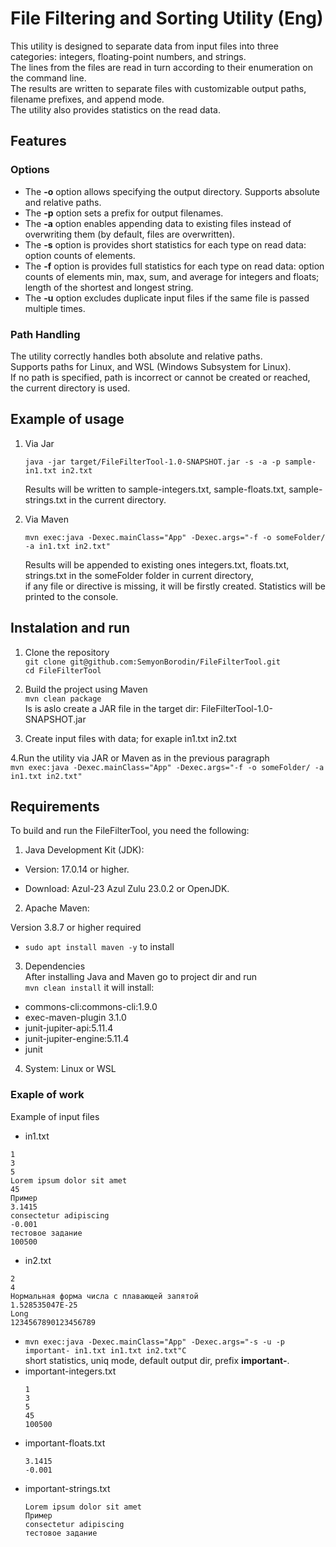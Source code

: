 # File Filtering and Sorting Utility (Eng)
This utility is designed to separate data from input files into three categories: integers, floating-point numbers, and strings.  
The lines from the files are read in turn according to their enumeration on the command line.  
The results are written to separate files with customizable output paths, filename prefixes, and append mode.  
The utility also provides statistics on the read data.  
## Features
### Options
- The **-o** option allows specifying the output directory. Supports absolute and relative paths.
- The **-p** option sets a prefix for output filenames.
- The **-a** option enables appending data to existing files instead of overwriting them (by default, files are overwritten).
- The **-s** option is provides short statistics for each type on read data: option counts of elements.
- The **-f** option is provides full statistics for each type on read data: option counts of elements min, max, sum, and average for integers and floats; length of the shortest and longest string.
- The **-u** option excludes duplicate input files if the same file is passed multiple times.
### Path Handling
The utility correctly handles both absolute and relative paths.  
Supports paths for Linux, and WSL (Windows Subsystem for Linux).  
If no path is specified, path is incorrect or cannot be created or reached, the current directory is used.  
## Example of usage
1. Via Jar  
   
   `java -jar target/FileFilterTool-1.0-SNAPSHOT.jar -s -a -p sample- in1.txt in2.txt`
   
   Results will be written to sample-integers.txt, sample-floats.txt, sample-strings.txt in the current directory.
   
2. Via Maven  
   
   `mvn exec:java -Dexec.mainClass="App" -Dexec.args="-f -o someFolder/ -a in1.txt in2.txt"`

   Results will be appended to existing ones integers.txt, floats.txt, strings.txt in the someFolder folder in current directory,  
   if any file or directive is missing, it will be firstly created.
Statistics will be printed to the console.

## Instalation and run
1. Clone the repository  
   `git clone git@github.com:SemyonBorodin/FileFilterTool.git`  
   `cd FileFilterTool`
2. Build the project using Maven  
   `mvn clean package`  
Is is aslo create a JAR file in the target dir: FileFilterTool-1.0-SNAPSHOT.jar
 
3. Create input files with data; for exaple in1.txt in2.txt

4.Run the utility via JAR or Maven as in the previous paragraph  
   `mvn exec:java -Dexec.mainClass="App" -Dexec.args="-f -o someFolder/ -a in1.txt in2.txt"`
## Requirements
To build and run the FileFilterTool, you need the following:

1. Java Development Kit (JDK):

- Version: 17.0.14 or higher.

- Download: Azul-23 Azul Zulu 23.0.2 or OpenJDK.

2. Apache Maven:  

Version 3.8.7 or higher required
- `sudo apt install maven -y` to install

3. Dependencies  
After installing Java and Maven go to project dir and run  
   `mvn clean install` it will install:
- commons-cli:commons-cli:1.9.0
- exec-maven-plugin 3.1.0
- junit-jupiter-api:5.11.4
- junit-jupiter-engine:5.11.4
- junit
  
4. System: Linux or WSL

### Exaple of work

Example of input files  
- in1.txt  
```
1
3
5
Lorem ipsum dolor sit amet
45
Пример
3.1415
consectetur adipiscing
-0.001
тестовое задание
100500
 ```

- in2.txt
```
2
4
Нормальная форма числа с плавающей запятой
1.528535047E-25
Long
1234567890123456789
```
- `mvn exec:java -Dexec.mainClass="App" -Dexec.args="-s -u -p important- in1.txt in1.txt in2.txt"C`  
  short statistics, uniq mode, default output dir, prefix **important-**.
- important-integers.txt  
  ```
  1
  3
  5
  45
  100500
  ```
- important-floats.txt  
  ```
  3.1415
  -0.001
  ```
- important-strings.txt  
  ```
  Lorem ipsum dolor sit amet
  Пример
  consectetur adipiscing
  тестовое задание
  ```
  
